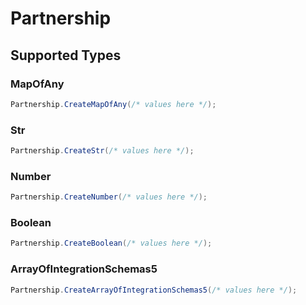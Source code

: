 # Partnership


## Supported Types

### MapOfAny

```csharp
Partnership.CreateMapOfAny(/* values here */);
```

### Str

```csharp
Partnership.CreateStr(/* values here */);
```

### Number

```csharp
Partnership.CreateNumber(/* values here */);
```

### Boolean

```csharp
Partnership.CreateBoolean(/* values here */);
```

### ArrayOfIntegrationSchemas5

```csharp
Partnership.CreateArrayOfIntegrationSchemas5(/* values here */);
```
